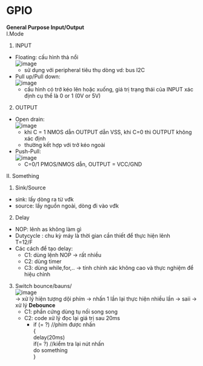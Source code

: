 # GPIO
**General Purpose Input/Output**<br>
I.Mode <br>
1. INPUT
  - Floating: cấu hình thả nổi <br>
  ![image](https://user-images.githubusercontent.com/118428350/216987872-4944280f-d60c-4623-8069-c820b03789ee.png)<br>
    - sử dụng với peripheral tiêu thụ dòng vd: bus I2C
  - Pull up/Pull down:<br>
  ![image](https://user-images.githubusercontent.com/118428350/216988754-a02f8bc0-0995-4d06-9dfd-c9c5b6acc738.png)<br>
    - cấu hình có trở kéo lên hoặc xuống, giá trị trạng thái của INPUT xác định cụ thể là 0 or 1 (0V or 5V)<br>
2. OUTPUT
  - Open drain: <br>
![image](https://user-images.githubusercontent.com/118428350/216990066-45c7da64-9025-4cf1-a4b5-e4776b2dcaac.png)<br>
    - khi C = 1 NMOS dẫn OUTPUT dẫn VSS, khi C=0 thì OUTPUT không xác định
    - thường kết hợp với trở kéo ngoài
  - Push-Pull:<br>
    ![image](https://user-images.githubusercontent.com/118428350/216990595-eae992c1-7d85-4aab-917b-e4c204a10e97.png)<br>
    - C=0/1 PMOS/NMOS dẫn, OUTPUT = VCC/GND<br>


II. Something <br>
1. Sink/Source<br>
  - sink: lấy dòng ra từ vđk
  - source: lấy nguồn ngoài, dòng đi vào vđk<br>
2. Delay<br>
  - NOP: lênh as không làm gì 
  - Dutycycle : chu kỳ máy là thời gian cần thiết để thực hiện lênh<br>
                              T=12/F<br>
  - Các cách để tạo delay:
    - C1: dùng lệnh NOP -> rất nhiều
    - C2: dùng timer
    - C3: dùng while,for,.. -> tính chính xác không cao và thực nghiệm để hiệu chỉnh

3. Switch bounce/bauns/<br>
![image](https://user-images.githubusercontent.com/118428350/216993268-a11184bb-cc66-4eb7-b5e9-99cde1c2901b.png)<br>
    -> xử lý hiện tượng dội phím -> nhấn 1 lần lại thực hiện nhiều lần -> saii -> xử lý **Debounce**<br>
   - C1: phần cứng dùng tụ nối song song
   - C2: code xử lý đọc lại giá trị sau 20ms
        - if (= ?) //phím được nhấn<br>
            {<br>
              delay(20ms)<br>
                if(= ?) //kiểm tra lại nút nhấn <br>
                do something<br>
            }<br>

  
  

